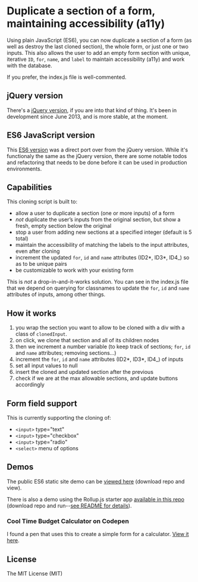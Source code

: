 # Duplicate a section of a form, maintaining accessibility (a11y)

Using plain JavaScript (ES6), you can now duplicate a section of a form (as well as destroy the last cloned section), the whole form, or just one or two inputs. This also allows the user to add an empty form section with unique, iterative `ID`, `for`, `name`, and `label` to maintain accessibility (a11y) and work with the database.

If you prefer, the index.js file is well-commented.

## jQuery version

There's a [jQuery version](https://github.com/tristandenyer/clone-section-of-form-ES6-or-jQuery/tree/master/jQuery "jQuery version"), if you are into that kind of thing. It's been in development since June 2013, and is more stable, at the moment.

## ES6 JavaScript version

This [ES6 version](https://github.com/tristandenyer/clone-section-of-form-ES6-or-jQuery/tree/master/ES6-JavaScript "ES6 version") was a direct port over from the jQuery version. While it's functionaly the same as the jQuery version, there are some notable todos and refactoring that needs to be done before it can be used in production environments.

## Capabilities

This cloning script is built to:

- allow a user to duplicate a section (one or more inputs) of a form
- _not_ duplicate the user’s inputs from the original section, but show a fresh, empty section below the original
- stop a user from adding new sections at a specified integer (default is 5 total)
- maintain the accessibility of matching the labels to the input attributes, even after cloning
- increment the updated `for`, `id` and `name` attributes (ID2*, ID3*, ID4\_) so as to be unique pairs
- be customizable to work with your existing form

This is _not_ a drop-in-and-it-works solution. You can see in the index.js file that we depend on querying for classnames to update the `for`, `id` and `name` attributes of inputs, among other things.

## How it works

1. you wrap the section you want to allow to be cloned with a div with a class of `clonedInput`.
2. on click, we clone that section and all of its children nodes
3. then we increment a number variable (to keep track of sections; `for`, `id` and `name` attributes; removing sections...)
4. increment the `for`, `id` and `name` attributes (ID2*, ID3*, ID4\_) of inputs
5. set all input values to null
6. insert the cloned and updated section after the previous
7. check if we are at the max allowable sections, and update buttons accordingly

## Form field support

This is currently supporting the cloning of:

- `<input>` type="text"
- `<input>` type="checkbox"
- `<input>` type="radio"
- `<select>` menu of options

## Demos

The public ES6 static site demo can be [viewed here](https://github.com/tristandenyer/clone-section-of-form-ES6-or-jQuery/blob/master/ES6-JavaScript/demo.html) (download repo and view).

There is also a demo using the Rollup.js starter app [available in this repo](https://github.com/tristandenyer/clone-section-of-form-ES6-or-jQuery/tree/master/clone-demo-rollup-js) (download repo and run--[see README for details](https://github.com/tristandenyer/clone-section-of-form-ES6-or-jQuery/blob/master/clone-demo-rollup-js/README.md)).

### Cool Time Budget Calculator on Codepen

I found a pen that uses this to create a simple form for a calculator. [View it here](https://codepen.io/anon/pen/bdJvgG "View Cool Time Budget Calculator on Codepen").

## License

The MIT License (MIT)

